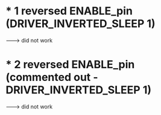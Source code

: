 # * 1 reversed ENABLE_pin (DRIVER_INVERTED_SLEEP     1)
---> did not work 

# * 2 reversed ENABLE_pin (commented out - DRIVER_INVERTED_SLEEP     1)
---> did not work
